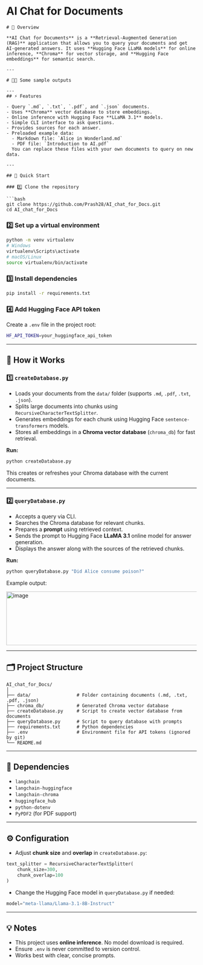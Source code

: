 # AI Chat for Documents
````
# 🧠 Overview

**AI Chat for Documents** is a **Retrieval-Augmented Generation (RAG)** application that allows you to query your documents and get AI-generated answers. It uses **Hugging Face LLaMA models** for online inference, **Chroma** for vector storage, and **Hugging Face embeddings** for semantic search.

---

# 👨‍💻 Some sample outputs

---
## ⚡ Features

- Query `.md`, `.txt`, `.pdf`, and `.json` documents.
- Uses **Chroma** vector database to store embeddings.
- Online inference with Hugging Face **LLaMA 3.1** models.
- Simple CLI interface to ask questions.
- Provides sources for each answer.
- Preloaded example data:
  - Markdown file: `Alice in Wonderland.md`
  - PDF file: `Introduction to AI.pdf`  
  You can replace these files with your own documents to query on new data.

---

## 🚀 Quick Start

### 1️⃣ Clone the repository

```bash
git clone https://github.com/Prash28/AI_chat_for_Docs.git
cd AI_chat_for_Docs
````

### 2️⃣ Set up a virtual environment

```bash
python -m venv virtualenv
# Windows
virtualenv\Scripts\activate
# macOS/Linux
source virtualenv/bin/activate
```

### 3️⃣ Install dependencies

```bash
pip install -r requirements.txt
```

### 4️⃣ Add Hugging Face API token

Create a `.env` file in the project root:

```bash
HF_API_TOKEN=your_huggingface_api_token
```

---

## 📂 How it Works

### 1️⃣ `createDatabase.py`

* Loads your documents from the `data/` folder (supports `.md`, `.pdf`, `.txt`, `.json`).
* Splits large documents into chunks using `RecursiveCharacterTextSplitter`.
* Generates embeddings for each chunk using Hugging Face `sentence-transformers` models.
* Stores all embeddings in a **Chroma vector database** (`chroma_db`) for fast retrieval.

**Run:**

```bash
python createDatabase.py
```

This creates or refreshes your Chroma database with the current documents.

---

### 2️⃣ `queryDatabase.py`

* Accepts a query via CLI.
* Searches the Chroma database for relevant chunks.
* Prepares a **prompt** using retrieved context.
* Sends the prompt to Hugging Face **LLaMA 3.1** online model for answer generation.
* Displays the answer along with the sources of the retrieved chunks.

**Run:**

```bash
python queryDatabase.py "Did Alice consume poison?"
```

Example output:

<img width="789" height="142" alt="image" src="https://github.com/user-attachments/assets/3324d9ee-a625-4037-9e22-0b448aa39afd" />


---

## 🗂️ Project Structure

```
AI_chat_for_Docs/
│
├── data/                 # Folder containing documents (.md, .txt, .pdf, .json)
├── chroma_db/            # Generated Chroma vector database
├── createDatabase.py     # Script to create vector database from documents
├── queryDatabase.py      # Script to query database with prompts
├── requirements.txt      # Python dependencies
├── .env                  # Environment file for API tokens (ignored by git)
└── README.md
```

---

## 🔧 Dependencies

* `langchain`
* `langchain-huggingface`
* `langchain-chroma`
* `huggingface_hub`
* `python-dotenv`
* `PyPDF2` (for PDF support)

---

## ⚙️ Configuration

* Adjust **chunk size** and **overlap** in `createDatabase.py`:

```python
text_splitter = RecursiveCharacterTextSplitter(
    chunk_size=300,
    chunk_overlap=100
)
```

* Change the Hugging Face model in `queryDatabase.py` if needed:

```python
model="meta-llama/Llama-3.1-8B-Instruct"
```

---

## 💡 Notes

* This project uses **online inference**. No model download is required.
* Ensure `.env` is never committed to version control.
* Works best with clear, concise prompts.

